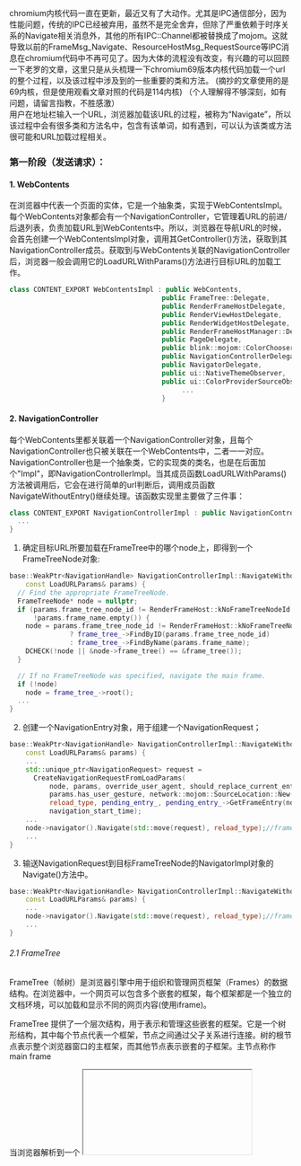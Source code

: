 chromium内核代码一直在更新，最近又有了大动作。尤其是IPC通信部分，因为性能问题，传统的IPC已经被弃用，虽然不是完全舍弃，但除了严重依赖于时序关系的Navigate相关消息外，其他的所有IPC::Channel都被替换成了mojom。这就导致以前的FrameMsg_Navigate、ResourceHostMsg_RequestSource等IPC消息在chromium代码中不再可见了。因为大体的流程没有改变，有兴趣的可以回顾一下老罗的文章，这里只是从头梳理一下chromium69版本内核代码加载一个url的整个过程，以及该过程中涉及到的一些重要的类和方法。
(摘抄的文章使用的是69内核，但是使用观看文章对照的代码是114内核)
（个人理解得不够深刻，如有问题，请留言指教，不胜感激）  
用户在地址栏输入一个URL，浏览器加载该URL的过程，被称为“Navigate”，所以该过程中会有很多类和方法名中，包含有该单词，如有遇到，可以认为该类或方法很可能和URL加载过程相关。

### 第一阶段（发送请求）：
#### 1. WebContents
 在浏览器中代表一个页面的实体，它是一个抽象类，实现于WebContentsImpl。每个WebContents对象都会有一个NavigationController，它管理着URL的前进/后退列表，负责加载URL到WebContents中。所以，浏览器在导航URL的时候，会首先创建一个WebContentsImpl对象，调用其GetController()方法，获取到其NavigationController成员。获取到与WebContents关联的NavigationController后，浏览器一般会调用它的LoadURLWithParams()方法进行目标URL的加载工作。
 ```cpp
 class CONTENT_EXPORT WebContentsImpl : public WebContents,
                                       public FrameTree::Delegate,
                                       public RenderFrameHostDelegate,
                                       public RenderViewHostDelegate,
                                       public RenderWidgetHostDelegate,
                                       public RenderFrameHostManager::Delegate,
                                       public PageDelegate,
                                       public blink::mojom::ColorChooserFactory,
                                       public NavigationControllerDelegate,
                                       public NavigatorDelegate,
                                       public ui::NativeThemeObserver,
                                       public ui::ColorProviderSourceObserver {
                                            ...
                                       }
```
#### 2. NavigationController
每个WebContents里都关联着一个NavigationController对象，且每个NavigationController也只被关联在一个WebContents中，二者一一对应。NavigationController也是一个抽象类，它的实现类的类名，也是在后面加个"Impl"，即NavigationControllerImpl。当其成员函数LoadURLWithParams()方法被调用后，它会在进行简单的url判断后，调用成员函数NavigateWithoutEntry()继续处理。该函数实现里主要做了三件事：
```cpp
class CONTENT_EXPORT NavigationControllerImpl : public NavigationController {
  ...
}
```
1. 确定目标URL所要加载在FrameTree中的哪个node上，即得到一个FrameTreeNode对象:
```cpp
base::WeakPtr<NavigationHandle> NavigationControllerImpl::NavigateWithoutEntry(
    const LoadURLParams& params) {
  // Find the appropriate FrameTreeNode.
  FrameTreeNode* node = nullptr;
  if (params.frame_tree_node_id != RenderFrameHost::kNoFrameTreeNodeId ||
      !params.frame_name.empty()) {
    node = params.frame_tree_node_id != RenderFrameHost::kNoFrameTreeNodeId
               ? frame_tree_->FindByID(params.frame_tree_node_id)
               : frame_tree_->FindByName(params.frame_name);
    DCHECK(!node || &node->frame_tree() == &frame_tree());
  }

  // If no FrameTreeNode was specified, navigate the main frame.
  if (!node)
    node = frame_tree_->root();
  ...
}
```

2. 创建一个NavigationEntry对象，用于组建一个NavigationRequest；
```cpp
base::WeakPtr<NavigationHandle> NavigationControllerImpl::NavigateWithoutEntry(
    const LoadURLParams& params) {
    ...
    std::unique_ptr<NavigationRequest> request =
      CreateNavigationRequestFromLoadParams(
          node, params, override_user_agent, should_replace_current_entry,
          params.has_user_gesture, network::mojom::SourceLocation::New(),
          reload_type, pending_entry_, pending_entry_->GetFrameEntry(node),
          navigation_start_time);
    ...
    node->navigator().Navigate(std::move(request), reload_type);//frame tree node
    ...
}
```
3. 输送NavigationRequest到目标FrameTreeNode的NavigatorImpl对象的Navigate()方法中。
```cpp
base::WeakPtr<NavigationHandle> NavigationControllerImpl::NavigateWithoutEntry(
    const LoadURLParams& params) {
    ...
    node->navigator().Navigate(std::move(request), reload_type);//frame tree node
    ...
}
```
###### 2.1 FrameTree
FrameTree（帧树）是浏览器引擎中用于组织和管理网页框架（Frames）的数据结构。在浏览器中，一个网页可以包含多个嵌套的框架，每个框架都是一个独立的文档环境，可以加载和显示不同的网页内容(使用iframe)。

FrameTree 提供了一个层次结构，用于表示和管理这些嵌套的框架。它是一个树形结构，其中每个节点代表一个框架，节点之间通过父子关系进行连接。树的根节点表示整个浏览器窗口的主框架，而其他节点表示嵌套的子框架。主节点称作main frame

当浏览器解析到一个 <iframe> 元素时，它会创建一个对应的 Frame Tree 节点，并为该节点分配一个 Frame ID。随后，浏览器会继续解析该 <iframe> 元素的 src 属性，获取要加载的嵌套页面的地址。因此，在加载嵌套页面之前，每个 <iframe> 元素都会被分配一个唯一的 Frame ID。

对于主框架（主文档），由于它通常没有 <iframe> 标签，因此无法在解析 <iframe> 元素时为其分配 Frame ID。相反，对于主框架，浏览器会为其创建一个称为 "root" 的 Frame Tree 节点，并将其视为主框架的节点。

总结来说，在浏览器解析过程中，当遇到 <iframe> 元素时，会创建对应的 Frame Tree 节点并分配 Frame ID，然后继续解析该 <iframe> 元素的内容。而对于主框架，浏览器会创建一个根节点（root）表示主框架。
###### 2.2 FrameTreeNode
Frame Tree Node ID（帧树节点 ID）是由浏览器生成的标识符，用于唯一标识 Frame Tree（帧树）中的每个节点。它不是由网页指定的，而是由浏览器在解析和组织网页框架时生成的。每个 Frame Tree 节点都会被分配一个唯一的节点 ID，用于在内部进行引用和管理。
  
#### 3. Navigator
该类负责在一棵FrameTree的节点中执行URL导航操作，可以被同一棵FrameTree上的多个FrameTreeNode所共享(例如同一个标签页的多个iframe)，但不能被多棵FrameTree的子节点所共享(例如不同的浏览器窗口或标签页)。~~该类是一个抽象类，实现类为NavigatorImpl~~。Navigate()方法中，先判断当前指定的FrameTreeNode所代表的网页中是否有悬挂的BeforeUnload事件处理器需要执行，如果有，则先执行BeforeUnload事件处理程序，稍后派发NavigationRequest到FrameTreeNode；如果没有，则立即派发。派发形式如下：
```cpp
class CONTENT_EXPORT Navigator {
   ...
}
```
1. 调用FrameTreeNode的~~CreateNavigationRequest~~TakeNavigationRequest()方法，将NavigationRequest对象存储；
2. 调用FrameTreeNode中NavigationRequest对象的BeginNavigation()方法进行加载。

```cpp
void Navigator::Navigate(std::unique_ptr<NavigationRequest> request,
                         ReloadType reload_type) {
  ....
  // 检查是否需要触发 beforeunload 事件，并确定是否需要等待渲染器的响应
  bool no_dispatch_because_avoid_unnecessary_sync = false;
  bool should_dispatch_beforeunload =
      !NavigationTypeUtils::IsSameDocument(
          request->common_params().navigation_type) &&
      !request->common_params().is_history_navigation_in_new_child_frame &&
      frame_tree_node->current_frame_host()->ShouldDispatchBeforeUnload(
          false /* check_subframes_only */,
          &no_dispatch_because_avoid_unnecessary_sync);

  int nav_entry_id = request->nav_entry_id();
  bool is_pending_entry =
      controller_.GetPendingEntry() &&
      (nav_entry_id == controller_.GetPendingEntry()->GetUniqueID());
  //调用FrameTreeNode的TakeNavigationRequest()方法，将NavigationRequest对象存储；
  frame_tree_node->TakeNavigationRequest(std::move(request));
  DCHECK(frame_tree_node->navigation_request());

  // 如果需要触发 beforeunload 事件，则调度渲染器的 beforeunload 事件
  if (should_dispatch_beforeunload) {
    frame_tree_node->navigation_request()->SetWaitingForRendererResponse();
    frame_tree_node->current_frame_host()->DispatchBeforeUnload(
        RenderFrameHostImpl::BeforeUnloadType::BROWSER_INITIATED_NAVIGATION,
        reload_type != ReloadType::NONE);
  } else {
    // 如果避免了不必要的同步，则记录避免同步前的导航开始时间
    if (no_dispatch_because_avoid_unnecessary_sync) {
      LogNavigationStartToBeginWithAvoidUnnecessaryBeforeUnloadSync(
          base::TimeTicks::Now() - frame_tree_node->navigation_request()
                                       ->common_params()
                                       .navigation_start);
    }
    // 开始导航
    frame_tree_node->navigation_request()->BeginNavigation();
  }

  // 确保 RFH::Navigate 中不会清除挂起的导航条目
  if (is_pending_entry)
    CHECK_EQ(nav_entry_id, controller_.GetPendingEntry()->GetUniqueID());
}
```
#### 4. NavigationRequest
该类存在于UI线程，确保URL请求会在IO线程中的ResourceDispatcherHost中执行，描述UI线程和IO线程之间的交互。该类先对目标URL进行了内容安全策略检查，以及注册了各种NavigationThrottles对目标URL进行审批，最终会创建一个NavigationURLLoader对象。
```cpp
void NavigationThrottleRunner::RegisterNavigationThrottles() {
 ...
}
```
#### 5. NavigationURLLoader

该类实现类NavigationURLLoaderImpl构造函数中，进行线程调度，并在该类中调用ThrottlingURLLoader::CreateLoaderAndStart()方法创建了一个ThrottlingURLLoader对象。
#### 6. ThrottlingURLLoader

该类继承于network::mojom::URLLoaderClient，可以进行IPC通信，且Render进程和Browser进程都有其实例化对象。类名中带着"Throttling"的，且和URL加载相关的类，通常都会根据某些自定义规则，对网络数据进行拦截过滤处理，就像一个瓶塞一样。它的CreateLoaderAndStart()方法，创建完自身的一个实例对象后，调用其Start()方法。Start方法接收一个SharedURLLoaderFactory类实例(该实例是在NavigationURLLoaderImpl的StartWithNetworkService()方法中创建的)，并调用SharedURLLoaderFactory实例的CreateLoaderAndStart()。
```cpp
class BLINK_COMMON_EXPORT ThrottlingURLLoader
    : public network::mojom::URLLoaderClient {
     ...
 std::unique_ptr<ThrottlingURLLoader> ThrottlingURLLoader::CreateLoaderAndStart(
    scoped_refptr<network::SharedURLLoaderFactory> factory,
    std::vector<std::unique_ptr<URLLoaderThrottle>> throttles,
    int32_t request_id,
    uint32_t options,
    network::ResourceRequest* url_request,
    network::mojom::URLLoaderClient* client,
    const net::NetworkTrafficAnnotationTag& traffic_annotation,
    scoped_refptr<base::SingleThreadTaskRunner> task_runner,
    absl::optional<std::vector<std::string>> cors_exempt_header_list) {
  DCHECK(url_request);
  std::unique_ptr<ThrottlingURLLoader> loader(new ThrottlingURLLoader(
      std::move(throttles), client, traffic_annotation));
  loader->Start(std::move(factory), request_id, options, url_request,
                std::move(task_runner), std::move(cors_exempt_header_list));
  return loader;
}
 
 void ThrottlingURLLoader::Start(
    scoped_refptr<network::SharedURLLoaderFactory> factory,
    int32_t request_id,
    uint32_t options,
    network::ResourceRequest* url_request,
    scoped_refptr<base::SingleThreadTaskRunner> task_runner,
    absl::optional<std::vector<std::string>> cors_exempt_header_list) {
  ...

  start_info_ = std::make_unique<StartInfo>(factory, request_id, options,
                                            url_request, std::move(task_runner),
                                            std::move(cors_exempt_header_list));

  if (deferred)
    deferred_stage_ = DEFERRED_START;
  else
    StartNow();
  ...
}
 
 void ThrottlingURLLoader::StartNow() {
  ...
  DCHECK(start_info_->url_loader_factory);
  start_info_->url_loader_factory->CreateLoaderAndStart(
      url_loader_.BindNewPipeAndPassReceiver(start_info_->task_runner),
      start_info_->request_id, start_info_->options, start_info_->url_request,
      client_receiver_.BindNewPipeAndPassRemote(start_info_->task_runner),
      net::MutableNetworkTrafficAnnotationTag(traffic_annotation_));
  ...
}
}
```
### 以下都是原文，过了一遍，没时间对照源码了
#### 7. SingleRequestURLLoaderFactory
该类继承于network::SharedURLLoaderFactory，而SharedURLLoaderFactory又继承于mojom::URLLoaderFactory。URLLoaderFactory这一系列的近亲类(比如WebUIURLLoaderFactory、FileURLLoaderFactory、CORSURLLoaderFactory等)，都可以创建一个mojom::URLLoader对象，既可以跨进程加载url并得到返回数据，又可以同进程加载url，该性质来自于mojom的调用机制。
 
SingleRequestURLLoaderFactory的CreateLoaderAndStart方法中执行回调函数，调用堆栈返回到了URLLoaderRequestController::CreateNonNetworkServiceURLLoader()，该方法调用ResourceDispatcherHostImpl类的BeginNavigationRequest()。
```cpp
class COMPONENT_EXPORT(NETWORK_CPP) SingleRequestURLLoaderFactory
    : public network::SharedURLLoaderFactory {
}
```
 
#### 8. ResourceDispatcherHostImpl
114内核没有这个对象
 
ResourceDispatcher和ResourseDispatcherHost分别是Render进程和Borwser进程进行资源分发的接口类。
 
在BeginNavigationRequest()方法中创建了一个URLRequest对象，在BeginRequestInternal()方法中创建了一个ResourceLoader对象，然后在StartLoading()方法中，调用ResourceLoader对象的StartRequest()方法开始加载请求。
 
#### 9. ResourceLoader
没找到，后面找有时间找找
该类集中接收转发URLRequest、SSLErrorHandler、SSLClientAuthHandler、ResourceHandler相关的事件。
该类StartRequestInternal()方法中，直接调用了URLRequest对象的Start()方法，至此结束了Navigate()的第一个过程。

### 第二阶段（数据响应）：

网络模块获取到响应头数据，数据流向及处理方法。
ResourceLoader类的ResponseCompleted()方法被调用，然后通过ResourceLoader成员变量handler的OnResponseCompleted()方法向上传递数据。主要的handler类有MimeSniffingResourceHandler、CrossSiteDocumentResourceHandler、InterceptingResourceHandler、MojoAsyncResourceHandler等，各个handler都可以对数据进行截获处理，最终NavigationRequest类的OnResponseStarted()方法被调用。该方法最终调用到RenderFrameHostImpl::CommitNavigation()，RenderFrameHostImpl发送了一个IPC消息到Render进程。

第三阶段（Render进程发起主要资源(一般指html文件)网络请求）：

1. RenderFrameImpl

      CommitNavigation()函数除了携带response_header、request_params等基本信息，还有mojom通信相关接口url_loader_client_endpoints和Browser进程目前所支持的URLLoaderFactory列表subresource_loader_factories。关于mojom接口的绑定过程，参考Converting Legacy Chrome IPC To Mojo一文，这里不详细赘述。参数subresource_loader_factories是一个Bundle，包裹着从Browser进程传递过来的各种URLLoaderFactory，前面说过，URLLoaderFactory可以跨进程进行资源请求，而不同的URLLoaderFactory用来请求不同scheme的资源。比如WebUIURLLoaderFactory用来请求浏览器内置页面，url格式一般类似于chrome://page；再比如FileSystemURLLoaderFactory用来请求本地资源，url格式类似于file:///C:\\test.txt。进行网络请求的时候，Render进程去factory列表里根据url的scheme里查找对应的URLLoaderFactory，调用它的CreateLoaderAndStart()方法进行资源请求。
      RenderFrameImpl类的CommitNavigation()方法被mojom消息调起，它根据消息携带的header信息、request参数信息以及url_loader_client_endpoints创建一个WebURLRequest对象，并调用成员变量frame_的CommitNavigation()将其传递过去。RenderFrameImpl的成员变量frame_指向了WebLocalFrameImpl，WebLocalFrameImpl接收到WebURLRequest对象后，将其转换成FrameLoadRequest类型，然后调用传递给FrameLoader类的CommitNavigation()函数。

2. FrameLoader

       CommitNavigation()接收到FrameLoadRequest后，直接调用了StartLoad()函数，在StartLoad()函数中，创建并用FrameLoadRequest参数初始化了一个DocumentLoader对象，然后调起DocumentLoader对象的StartLoading()方法。

3. DocumentLoader

       StartLoading()函数准备好request、fetcher等参数，调用RawResource类的静态方法FetchMainResource()去请求主要资源。

4. RawResource

      FetchMainResource()函数，根据Resoure::kMainResource类型去创建一个ResourceFactory对象，同FetchParameters对象一起作为参数，调起参数列表中fetcher的RequestResource()函数。

5. ResourceFetcher

    RequestResource()函数创建Resource对象，调用StartLoad()方法。StartLoad()方法创建一个ResourceLoader对象，调用loader的Start()方法。

6. ResourceLoader

   Start()方法调用ResourceLoaderScheduler::Request()，最终回调到ResourceLoader::StartWith()方法中。ResourceLoader的StartWith()调用WebURLLoaderImpl类的LoadAsynchronously()方法。

7. WebURLLoaderImpl

    LoadAsynchronously()通过自己的成员变量context_，对request进行加载。最终从WebURLLoaderImpl::Context::Start()方法中调用了ResourceDispatcher类的StartAsync()方法。

8. ResourceDispatcher

    调用ThrottlingURLLoader类的CreateLoaderAndStart()方法。

9. ThrolltingURLLoader

    Start()函数接收一个SharedURLLoaderFactory和一个ResourceRequest参数，调用factory的CreateLoaderAndStart()方法。

10. ChildURLLoaderFactoryBundle

   CreateLoaderAndStart()方法被调起，参数包含network::ResourceRequest和一个network::mojom::URLLoaderRequest对象，根据request.url获取对应的URLLoaderFactory，然后调用该factory的CreateLoaderAndStart()发送跨进程IPC消息到Browser Process。

 

第四阶段（请求主要资源）：

   Browser进程接收CreateLoaderAndStart()方法的跨进程调用的位置，是在ResourceMessageFilter类的同名方法CreateLoaderAndStart()。 该类有一个成员变量url_loader_factory_，指向CORSURLLoaderFactory，且该类的CreateLoaderAndStart()方法被调用。最终传递到URLLoaderFactoryImpl::CreateLoaderAndStart()，该方法获取全局的ResourceDispatcherHostImpl实例，调用其OnRequestResourceWithMojo()，代替以前的ResourceHostMsg_RequestResource消息。ResourceDispatcherHostImpl接收来自Render进程的网络请求相关参数，调用OnRequestResourceInternal()方法开始对该请求进行加载。过程同第一阶段相同。

    当数据请求有结果时，同样是几个Handler类的OnReadCompleted()方法最先被调用，然后通过network::mojom::URLLoaderClientProxy类的OnStartLoadingResponseBody()方法将数据结果跨进程通知回Render进程。

第五阶段（接收处理主要资源，发起子资源请求）：

同名方法OnStartLoadingResponseBody()被调用，分别经过以下几个类，最终到达HTMLTreeBuilder:
```cpp
URLResponseBodyConsumer::OnReadable()
WebURLLoaderImpl::RequestPeerImpl::OnReceivedData()
WebURLLoaderImpl::Context::OnReceivedData()
ResourceLoader::DidReceviedData()
RawResource::AppendData()
DocumentLoader::DataReceived()   ::ProcessData()   ::CommitData()  ::InstallNewDocument()
HTMLDocumentParser::AppendBytes()  ::PumpPendingSpeculations()  ::ProcessTokenizedChunkFromBackgroundParser()
HTMLTreeBuilder::ConstructTree()
```
在构建DOM树的时候，如果发现一个子节点需要加载资源，比如css文件。则HTMLDocumentParser类的DocumentElementAvailable()方法会被调用，然后调用自身的资源预加载器preloader_的TakeAndPreload()对资源进行加载。之后的调用过程如下：
```cpp
HTMLResourcePreloader::Preload()
PreloadRequest::Start()
DocumentLoader::StartPreload()  
CSSStyleSheetResource::Fetch() 
ResourceFetcher::RequestResource()
过程同上.....
ChildURLLoaderFactoryBundle::CreateLoaderAndStart()
```
 

 

以下是堆栈调用的一个大概过程：
```cpp
content::NavigationControllerImpl::LoadURLWithParams()  
content::NavigationControllerImpl::NavigateWithoutEntry()  
content::NavigatorImpl::Navigate()  
content::NavigationRequest::BeginNavigation()  
content::NavigationHandleImpl::WillStartRequest()  
content::NavigationRequest::OnStartCehcksComplete()  
content::NavigationURLLoader::Create()  
content::NavigationURLLoaderImpl::NavigationURLLoaderImpl()  
content::NavigationURLLoaderImpl::StartWithoutNetworkService()  
content::ThrottlingURLLoader::CreateLoaderAndStart()  
content::ThrottlingURLLoader::Start()  

content::ThrottlingURLLoader::StartNow()  
content::SingleRequestURLLoaderFactory::CreateLoaderAndStart()  
    
content::SingleRequestURLLoaderFactory::HandleRequest()  
content::NavigationURLLoaderImpl::URLLoaderRequestController::CreateNonNetworkServiceURLLoader();  
      
content::ResourceDispatcherHostImpl::BeginNavigationRequest()  
content::ResourceDispatcherHostImpl::BeginNavigationRequestInternal()   -->  content::ResourceLoader::ResourceLoader()  
content::ResourceDispatcherHostImpl::StartLoading()  

content::ResourceLoader::StartRequest()       
content::ResourceLoader::ScopedDeferral::~ScopedDeferral()   //判断状态  
content::ResourceLoader::Resume()        
content::ResourceLoader::StartRequestInternal()  
net::URLRequest::Start()   


content::NavigationURLLoaderImpl::OnReceiveResponse()  //receive response contain body
content::NavigationRequest::OnResponseStarted()  
content::NavigationHandleImpl::WillProcessResponse()  
content::NavigationRequest::OnWillProcessResponseChecksComplete()  
content::NavigationRequest::CommitNavigation()        
content::RenderFrameHostImpl::CommitNavigation()  
content::mojom::FrameNavigationControlProxy::CommitNavigation()         // Send IPC Message To Render Process


-----------------Render Process-------------------------------------
.........
content::RenderFrameImpl::CommitNavigation()  
blink::WebLocalFrameImpl::CommitNavigation()  
blink::FrameLoader::CommitNavigation()  
blink::FrameLoader::StartLoad()  
blink::DocumentLoader::StartLoading()  
blink::RawResource::FetchMainResource()  
blink::ResourceFetcher::RequestResource()  
    
blink::ResourceFetcher::StartLoad()  
blink::ResourceLoader::Start()  
blink::ResourceLoaderScheduler::Request()  
blink::ResourceLoaderScheduler::Run()  
blink::ResourceLoader::Run()  
blink::ResourceLoader::StartWith(blink::ResourceRequest& request)  
content::WebURLLoaderImpl::LoadAsynchronously()  
content::WebURLLoaderImpl::Context::Start()  
content::ResourceDispatcher::StartAsync()  
content::ThrottlingURLLoader::CreateLoaderAndStart()  
content::ThrottlingURLLoader::Start()  
content::ThrottlingURLLoader::StartNow()  
content::ChildURLLoaderFactoryBundle::CreateLoaderAndStart()  
network::mojom::URLLoaderFactoryProxy::CreateLoaderAndStart()      
    
    
-------------------------------------------------Browser Process-----------------
content::ResourceMessageFilter::CreateLoaderAndStart()  
network::cors::CORSURLLoaderFactory::CreateLoaderAndStart()  
content::URLLoaderFactoryImpl::CreateLoaderAndStart()  
content::ResourceDispatcherHostImpl::OnRequestResourceWithMojo()  
content::ResourceDispatcherHostImpl::OnRequestResourceInternal()  
content::ResourceDispatcherHostImpl::BeginRequest()  
content::ResourceDispatcherHostImpl::StartLoading()  
content::ResourceLoader::StartRequest()        
content::ResourceLoader::ScopedDeferral::~ScopedDeferral()   //判断状态  
content::ResourceLoader::Resume()        
content::ResourceLoader::StartRequestInternal()  
net::URLRequest::Start()      
    
    
content::LayeredResourceHandler::OnReadCompleted()  
content::InterceptingResourceHandler::OnReadCompleted()  
maxthon::MxResourceSnifferHandler::OnReadCompleted()  
content::MojoAsyncResourceHandler::OnReadCompleted()  
network::mojom::URLLoaderClientProxy::OnStartLoadingResponseBody()  


-----------------------Renderer Process-------------------------------------       
content::URLLoaderClientImpl::OnStartLoadingResponseBody()  
content::URLResponseBodyConsumer::OnReadable()        
content::WebURLLoaderImpl::RequestPeerImpl::OnReceivedData()        
content::WebURLLoaderImpl::Context::OnReceivedData()  
blink::ResourceLoader::DidReceiveData()        
blink::RawResource::AppendData()        
blink::Resource::AppendData()        
blink::DocumentLoader::DataReceived()  
blink::DocumentLoader::ProcessData()  
blink::DocumentLoader::CommitData()        
    blink::HTMLDocumentParser::AppendBytes()    
    blink::DocumentLoader::CommitNavigation()  
blink::DocumentLoader::InstallNewDocument()      
    
blink::HTMLDocumentParser::PumpPendingSpeculations()  
blink::HTMLDocumentParser::ProcessTokenizedChunkFromBackgroundParser()  
blink::HTMLTreeBuilder::ConstructTree()  
blink::HTMLTreeBuilder::ProcessToken()  
blink::HTMLTreeBuilder::ProcessStartTag()  
blink::HTMLConstructionSite::InsertHTMLHtmlStartTagBeforeHTML()  
blink::HTMLHtmlElement::InsertedByParser()  
blink::HTMLDocumentParser::DocumentElementAvailable()  
blink::ResourcePreloader::TakeAndPreload()  
blink::HTMLResourcePreloader::Preload()  
blink::PreloadRequest::Start()  
blink::DocumentLoader::StartPreload()        
blink::CSSStyleSheetResource::Fetch()   
blink::ResourceFetcher::RequestResource()  
blink::ResourceFetcher::StartLoad()  
blink::ResourceLoader::Start()  
blink::ResourceLoaderScheduler::Request() 
blink::ResourceLoaderScheduler::Run()  
blink::ResourceLoader::Run()  
blink::ResourceLoader::StartWith(blink::ResourceRequest& request)  
content::WebURLLoaderImpl::LoadAsynchronously()  
content::WebURLLoaderImpl::Context::Start()  
content::ResourceDispatcher::StartAsync()  
content::ThrottlingURLLoader::CreateLoaderAndStart()  
content::ThrottlingURLLoader::Start()  
content::ThrottlingURLLoader::StartNow()  
content::ChildURLLoaderFactoryBundle::CreateLoaderAndStart(n)  
network::mojom::URLLoaderFactoryProxy::CreateLoaderAndStart()    
```
 

从render_view_impl.cc开始说起。

1.     方法RenderViewImpl::Initialize中有：
WebLocalFrame* web_frame = WebLocalFrame::create(main_render_frame_.get()); 

这里会创建WebLocalFrame对象。

之后有webwidget_ = WebView::create(this); 这里会创建WebViewImpl对象。且后面将两者关联起来。

2. 我们来先来看看WebLocalFrame::create
    1. WebLocalFrameImpl的构造函数中，创建FrameLoaderClientImpl对象。


3. WebViewImpl的创建
WebViewImpl在创建中，会创建Page对象。一个WebViewImpl对应一个Page。

4.WebViewImpl的setMainFrame
     这里的调用逻辑如下：

WebViewImpl::setMainFrame
WebLocalFrameImpl::initializeCoreFrame
LocalFrame::LocalFrame

在LocalFrame的构造函数中，会创建FrameLoader对象和ScriptController对象
4. Document对象及相关逻辑
FrameLoader::init()和   FrameLoader::startLoad函数中，创建了多个DocumentLoader对象。

  

RawResource::didAddClient
DocumentLoader::dataReceived
DocumentLoader::commitData
DocumentLoader::ensureWriter
DocumentLoader::createWriterFor
(LocalDOMWindow::create)
LocalDOMWindow::installNewDocument
LocalDOMWindow::createDocument
Document::Document

5.归纳
    1. Local Frame主要处理逻辑，含有FrameView对象，用于处理内容显示。FrameView继承ScrollViewArea类，故，FrameView内容可超过屏幕。
      （未完待续）     

> https://blog.csdn.net/u011882998/article/details/26150415
>> https://www.cnblogs.com/bigben0123/p/14606972.html
